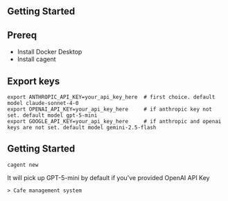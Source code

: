 ## Getting Started

## Prereq

- Install Docker Desktop
- Install cagent


## Export keys

```
export ANTHROPIC_API_KEY=your_api_key_here  # first choice. default model claude-sonnet-4-0
export OPENAI_API_KEY=your_api_key_here     # if anthropic key not set. default model gpt-5-mini
export GOOGLE_API_KEY=your_api_key_here     # if anthropic and openai keys are not set. default model gemini-2.5-flash
```

## Getting Started

```
cagent new
```

It will pick up GPT-5-mini by default if you've provided OpenAI API Key

```
> Cafe management system
```






